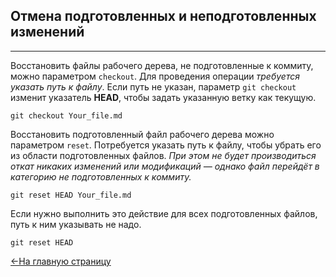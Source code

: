 ## Отмена подготовленных и неподготовленных изменений
---

Восстановить файлы рабочего дерева, не подготовленные к коммиту, можно параметром `checkout`. Для проведения операции *требуется указать путь к файлу*. Если путь не указан, параметр `git checkout` изменит указатель **HEAD**, чтобы задать указанную ветку как текущую.

```bash-
git checkout Your_file.md
```

Восстановить подготовленный файл рабочего дерева можно параметром `reset`. Потребуется указать путь к файлу, чтобы убрать его из области подготовленных файлов. *При этом не будет производиться откат никаких изменений или модификаций — однако файл перейдёт в категорию не подготовленных к коммиту.*

```bash-
git reset HEAD Your_file.md
```

Если нужно выполнить это действие для всех подготовленных файлов, путь к ним указывать не надо.

```bash-
git reset HEAD
```
[<-На главную страницу](../readme.md)
